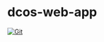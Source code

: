 # dcos-web-app

[![Git](https://app.soluble.cloud/api/v1/public/badges/8f07f286-94da-42a3-9ceb-dc719718ca31.svg?orgId=498499820349)](https://app.soluble.cloud/repos/details/github.com/jeffkwiat/dcos-web-app?orgId=498499820349)  
